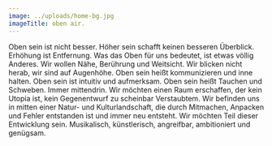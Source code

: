 ```yaml
---
image: ../uploads/home-bg.jpg
imageTitle: oben air.
---
```

Oben sein ist nicht besser. Höher sein schafft keinen besseren Überblick. Erhöhung ist Entfernung. Was das Oben für uns bedeutet, ist etwas völlig Anderes. Wir wollen Nähe, Berührung und Weitsicht. Wir blicken nicht herab, wir sind auf Augenhöhe. Oben sein heißt kommunizieren und inne halten. Oben sein ist intuitiv und aufmerksam. Oben sein heißt Tauchen und Schweben. Immer mittendrin. Wir möchten einen Raum erschaffen, der kein Utopia ist, kein Gegenentwurf zu scheinbar Verstaubtem. Wir befinden uns in mitten einer Natur- und Kulturlandschaft, die durch Mitmachen, Anpacken und Fehler entstanden ist und immer neu entsteht. Wir möchten Teil dieser Entwicklung sein. Musikalisch, künstlerisch, angreifbar, ambitioniert und genügsam.
